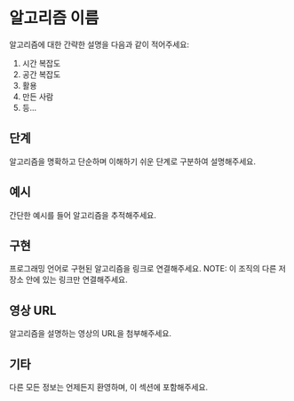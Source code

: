 # 알고리즘 이름

알고리즘에 대한 간략한 설명을 다음과 같이 적어주세요:

1. 시간 복잡도
2. 공간 복잡도
3. 활용
4. 만든 사람
5. 등...

## 단계

알고리즘을 명확하고 단순하며 이해하기 쉬운 단계로 구분하여 설명해주세요.

## 예시

간단한 예시를 들어 알고리즘을 추적해주세요.

## 구현

프로그래밍 언어로 구현된 알고리즘을 링크로 연결해주세요.
NOTE: 이 조직의 다른 저장소 안에 있는 링크만 연결해주세요.

## 영상 URL

알고리즘을 설명하는 영상의 URL을 첨부해주세요.

## 기타

다른 모든 정보는 언제든지 환영하며, 이 섹션에 포함해주세요.
